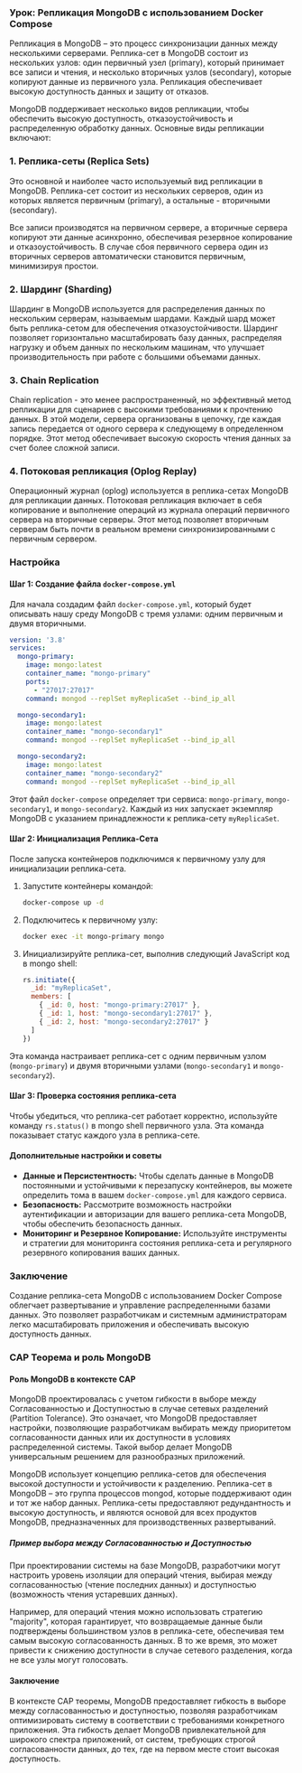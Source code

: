 ### Урок: Репликация MongoDB с использованием Docker Compose

Репликация в MongoDB – это процесс синхронизации данных между несколькими серверами. Реплика-сет в MongoDB состоит из нескольких узлов: один первичный узел (primary), который принимает все записи и чтения, и несколько вторичных узлов (secondary), которые копируют данные из первичного узла. Репликация обеспечивает высокую доступность данных и защиту от отказов.

MongoDB поддерживает несколько видов репликации, чтобы обеспечить высокую доступность, отказоустойчивость и распределенную обработку данных. Основные виды репликации включают:

### 1. Реплика-сеты (Replica Sets)

Это основной и наиболее часто используемый вид репликации в MongoDB. 
Реплика-сет состоит из нескольких серверов, один из которых является первичным (primary), 
а остальные - вторичными (secondary). 

Все записи производятся на первичном сервере, а вторичные сервера копируют эти данные асинхронно, 
обеспечивая резервное копирование и отказоустойчивость. 
В случае сбоя первичного сервера один из вторичных серверов автоматически становится первичным, минимизируя простои.

### 2. Шардинг (Sharding)

Шардинг в MongoDB используется для распределения данных по нескольким серверам, называемым шардами. 
Каждый шард может быть реплика-сетом для обеспечения отказоустойчивости.
Шардинг позволяет горизонтально масштабировать базу данных, 
распределяя нагрузку и объем данных по нескольким машинам, что улучшает производительность при работе с большими объемами данных.

### 3. Chain Replication

Chain replication - это менее распространенный, но эффективный метод репликации для сценариев с высокими требованиями к прочтению данных. В этой модели, сервера организованы в цепочку, где каждая запись передается от одного сервера к следующему в определенном порядке. Этот метод обеспечивает высокую скорость чтения данных за счет более сложной записи.

### 4. Потоковая репликация (Oplog Replay)

Операционный журнал (oplog) используется в реплика-сетах MongoDB для репликации данных. Потоковая репликация включает в себя копирование и выполнение операций из журнала операций первичного сервера на вторичные серверы. Этот метод позволяет вторичным серверам быть почти в реальном времени синхронизированными с первичным сервером.

### Настройка

#### Шаг 1: Создание файла `docker-compose.yml`

Для начала создадим файл `docker-compose.yml`, который будет описывать нашу среду MongoDB с тремя узлами: одним первичным и двумя вторичными.

```yaml
version: '3.8'
services:
  mongo-primary:
    image: mongo:latest
    container_name: "mongo-primary"
    ports:
      - "27017:27017"
    command: mongod --replSet myReplicaSet --bind_ip_all

  mongo-secondary1:
    image: mongo:latest
    container_name: "mongo-secondary1"
    command: mongod --replSet myReplicaSet --bind_ip_all

  mongo-secondary2:
    image: mongo:latest
    container_name: "mongo-secondary2"
    command: mongod --replSet myReplicaSet --bind_ip_all
```

Этот файл `docker-compose` определяет три сервиса: `mongo-primary`, `mongo-secondary1`, и `mongo-secondary2`. 
Каждый из них запускает экземпляр MongoDB с указанием принадлежности к реплика-сету `myReplicaSet`.

#### Шаг 2: Инициализация Реплика-Сета

После запуска контейнеров подключимся к первичному узлу для инициализации реплика-сета.

1. Запустите контейнеры командой:
   ```bash
   docker-compose up -d
   ```
2. Подключитесь к первичному узлу:
   ```bash
   docker exec -it mongo-primary mongo
   ```
3. Инициализируйте реплика-сет, выполнив следующий JavaScript код в mongo shell:
   ```javascript
   rs.initiate({
     _id: "myReplicaSet",
     members: [
       { _id: 0, host: "mongo-primary:27017" },
       { _id: 1, host: "mongo-secondary1:27017" },
       { _id: 2, host: "mongo-secondary2:27017" }
     ]
   })
   ```

Эта команда настраивает реплика-сет с одним первичным узлом (`mongo-primary`) и двумя вторичными узлами (`mongo-secondary1` и `mongo-secondary2`).

#### Шаг 3: Проверка состояния реплика-сета

Чтобы убедиться, что реплика-сет работает корректно, используйте команду `rs.status()` в mongo shell первичного узла. Эта команда показывает статус каждого узла в реплика-сете.

#### Дополнительные настройки и советы

- **Данные и Персистентность:** Чтобы сделать данные в MongoDB постоянными и устойчивыми к перезапуску контейнеров, вы можете определить тома в вашем `docker-compose.yml` для каждого сервиса.
- **Безопасность:** Рассмотрите возможность настройки аутентификации и авторизации для вашего реплика-сета MongoDB, чтобы обеспечить безопасность данных.
- **Мониторинг и Резервное Копирование:** Используйте инструменты и стратегии для мониторинга состояния реплика-сета и регулярного резервного копирования ваших данных.

### Заключение

Создание реплика-сета MongoDB с использованием Docker Compose облегчает развертывание и управление распределенными базами данных. Это позволяет разработчикам и системным администраторам легко масштабировать приложения и обеспечивать высокую доступность данных.

### CAP Теорема и роль MongoDB

#### Роль MongoDB в контексте CAP

MongoDB проектировалась с учетом гибкости в выборе между Согласованностью и Доступностью в случае сетевых разделений (Partition Tolerance). 
Это означает, что MongoDB предоставляет настройки, позволяющие разработчикам выбирать между приоритетом согласованности данных или их доступности в условиях распределенной системы. Такой выбор делает MongoDB универсальным решением для разнообразных приложений.

MongoDB использует концепцию реплика-сетов для обеспечения высокой доступности и устойчивости к разделению. Реплика-сет в MongoDB – это группа процессов mongod, которые поддерживают один и тот же набор данных. Реплика-сеты предоставляют редундантность и высокую доступность, и являются основой для всех продуктов MongoDB, предназначенных для производственных развертываний.

##### Пример выбора между Согласованностью и Доступностью

При проектировании системы на базе MongoDB, разработчики могут настроить уровень изоляции для операций чтения, выбирая между согласованностью (чтение последних данных) и доступностью (возможность чтения устаревших данных).

Например, для операций чтения можно использовать стратегию "majority", которая гарантирует, что возвращаемые данные были подтверждены большинством узлов в реплика-сете, обеспечивая тем самым высокую согласованность данных. В то же время, это может привести к снижению доступности в случае сетевого разделения, когда не все узлы могут голосовать.

#### Заключение

В контексте CAP теоремы, MongoDB предоставляет гибкость в выборе между согласованностью и доступностью, позволяя разработчикам оптимизировать систему в соответствии с требованиями конкретного приложения. Эта гибкость делает MongoDB привлекательной для широкого спектра приложений, от систем, требующих строгой согласованности данных, до тех, где на первом месте стоит высокая доступность.
